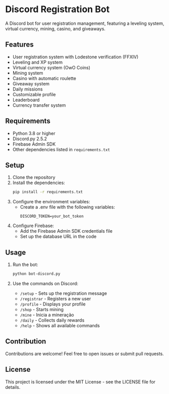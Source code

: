 # Discord Registration Bot

A Discord bot for user registration management, featuring a leveling system, virtual currency, mining, casino, and giveaways.

## Features

- User registration system with Lodestone verification (FFXIV)
- Leveling and XP system
- Virtual currency system (OwO Coins)
- Mining system
- Casino with automatic roulette
- Giveaway system
- Daily missions
- Customizable profile
- Leaderboard
- Currency transfer system

## Requirements

- Python 3.8 or higher
- Discord.py 2.5.2
- Firebase Admin SDK
- Other dependencies listed in `requirements.txt`

## Setup

1. Clone the repository
2. Install the dependencies:
   ```bash
   pip install -r requirements.txt
   ```
3. Configure the environment variables:
   - Create a .env file with the following variables:
     ```
     DISCORD_TOKEN=your_bot_token
     ```
4. Configure Firebase:
   - Add the Firebase Admin SDK credentials file
   - Set up the database URL in the code

## Usage

1. Run the bot:
   ```bash
   python bot-discord.py
   ```

2. Use the commands on Discord:
   - `/setup` - Sets up the registration message
   - `/registrar` - Registers a new user
   - `/profile` - Displays your profile
   - `/shop` - Starts mining
   - `/mine` - Inicia a mineração
   - `/daily` - Collects daily rewards
   - `/help` - Shows all available commands

## Contribution

Contributions are welcome! Feel free to open issues or submit pull requests.

## License

This project is licensed under the MIT License - see the LICENSE file for details. 